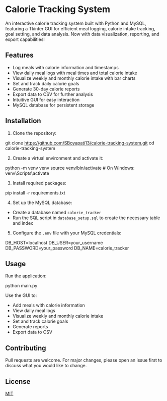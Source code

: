 # Calorie Tracking System

An interactive calorie tracking system built with Python and MySQL, featuring a Tkinter GUI for efficient meal logging, calorie intake tracking, goal setting, and data analysis. Now with data visualization, reporting, and export capabilities!

## Features

- Log meals with calorie information and timestamps
- View daily meal logs with meal times and total calorie intake
- Visualize weekly and monthly calorie intake with bar charts
- Set and track daily calorie goals
- Generate 30-day calorie reports
- Export data to CSV for further analysis
- Intuitive GUI for easy interaction
- MySQL database for persistent storage

## Installation

1. Clone the repository:

git clone https://github.com/SBoyapati13/calorie-tracking-system.git
cd calorie-tracking-system

2. Create a virtual environment and activate it:

python -m venv venv
source venv/bin/activate # On Windows: venv\Scripts\activate

3. Install required packages:

pip install -r requirements.txt

4. Set up the MySQL database:
- Create a database named `calorie_tracker`
- Run the SQL script in `database_setup.sql` to create the necessary table and index

5. Configure the `.env` file with your MySQL credentials:

DB_HOST=localhost
DB_USER=your_username
DB_PASSWORD=your_password
DB_NAME=calorie_tracker

## Usage

Run the application:

python main.py

Use the GUI to:
- Add meals with calorie information
- View daily meal logs
- Visualize weekly and monthly calorie intake
- Set and track calorie goals
- Generate reports
- Export data to CSV

## Contributing

Pull requests are welcome. For major changes, please open an issue first to discuss what you would like to change.

## License

[MIT](https://choosealicense.com/licenses/mit/)